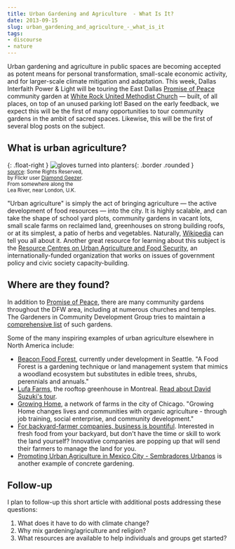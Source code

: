 ```yaml
---
title: Urban Gardening and Agriculture  - What Is It?
date: 2013-09-15
slug: urban_gardening_and_agriculture_-_what_is_it
tags:
- discourse
- nature
---
```


Urban gardening and agriculture in public spaces are becoming accepted as potent
means for personal transformation, small-scale economic activity, and for
larger-scale climate mitigation and adaptation. This week, Dallas Interfaith
Power &amp; Light will be touring the East Dallas [Promise of Peace](http://promiseofpeace.us) community garden at [White Rock United Methodist Church](http://www.wrumc.org/) &mdash;
built, of all places, on top of an unused parking lot! Based on the early
feedback, we expect this will be the first of many opportunities to tour
community gardens in the ambit of sacred spaces. Likewise, this will be the
first of several blog posts on the subject.

<!-- truncate -->

## What is urban agriculture?

{: .float-right }
![gloves turned into planters](/img/rubberGloveGarden.jpg){: .border .rounded }<br>
<small>[source](http://www.flickr.com/photos/36101699310@N01/4735756837/in/photolist-8dtZvX-9kJbkf-8e4zw3-kpGX1-dTMouP-bUSSUT-ccf7VN-bUSSHp-buAmhS-8Djyuz-8DnF4L-8DnFuu-4L3QwH-ar5jQe-6eK8FX-8t7mmx-6uVRHD-6v12pj-6v12t5-zw6Jz-5f83eW-8yuUf8-HMSAx-HMMSY-cj7eYm-cj7epw-cj7eFY-cj7ffy-6z87rG-dqn9GT-hLZt8-67tf2F-8dyYWg-85UhqQ-8VGhDH-6ufFkX-6xzFYq-7HCg9o-8peud9-4ZRhq4-7eGLDY-7eCRaK-7eCRj2-6uLybo-arKJ5a-s1Ewp-9WRVFv-9WUMK5-9WUN2d-9WRVtc-dNpkc3): Some Rights Reserved,<br>
by Flickr user [Diamond Geezer](http://www.flickr.com/photos/dgeezer/).<br>
From somewhere along the<br>
Lea River, near London, U.K.</small>

"Urban agriculture" is simply the act of bringing agriculture &mdash; the active
development of food resources &mdash; into the city. It is highly scalable, and
can take the shape of school yard plots, community gardens in vacant lots, small
scale farms on reclaimed land, greenhouses on strong building roofs, or at its
simplest, a patio of herbs and vegetables.  Naturally, [Wikipedia](http://en.wikipedia.org/wiki/Urban_agriculture) can tell you
all about it. Another  great resource for learning about this subject is the [Resource Centres on Urban Agriculture and Food
Security](http://www.ruaf.org), an internationally-funded organization that works on issues of
government policy and civic society capacity-building.

## Where are they found?

In addition to [Promise of Peace](http://promiseofpeace.us), there
are many community gardens throughout the DFW area, including at numerous
churches and temples. The Gardeners in Community Development Group tries to
maintain a [comprehensive list](http://www.gardendallas.org/Area%20Gardens2.htm) of
such gardens.

Some of the many inspiring examples of urban agriculture elsewhere in North
America include:

* [Beacon Food Forest](http://beaconfoodforest.weebly.com/), currently under development in Seattle. "A Food Forest is a gardening technique or land management system that mimics a woodland ecosystem but substitutes in edible trees, shrubs, perennials and annuals."
* [Lufa Farms](http://lufa.com/en/corporate.html), the rooftop greenhouse in Montreal. [Read about David Suzuki's tour](http://www.cbc.ca/natureofthings/music/suzuki-diaries-future-city-lufa-farms.html).
* [Growing Home](http://growinghomeinc.org/), a network of farms in the city of Chicago. "Growing Home changes lives and communities with organic agriculture - through job training, social enterprise, and community development."
* [For backyard-farmer companies, business is bountiful](http://articles.latimes.com/2010/may/02/business/la-fi-farmers-for-hire-20100502). Interested in fresh food from your backyard, but don't have the time or skill to work the land yourself? Innovative companies are popping up that will send their farmers to manage the land for you.
* [Promoting Urban Agriculture in Mexico City - Sembradores Urbanos](http://www.cityfarmer.info/2008/08/05/promoting-urban-agriculture-in-mexico-city-sembradores-urbanos/) is another example of concrete gardening.

## Follow-up

I plan to follow-up this short article with additional posts addressing these questions:

1. What does it have to do with climate change?
1. Why mix gardening/agriculture and religion?
1. What resources are available to help individuals and groups get started?
